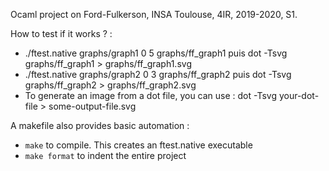 Ocaml project on Ford-Fulkerson, INSA Toulouse, 4IR, 2019-2020, S1. 

How to test if it works ? :
 - ./ftest.native graphs/graph1 0 5 graphs/ff_graph1 puis dot -Tsvg graphs/ff_graph1 > graphs/ff_graph1.svg
 - ./ftest.native graphs/graph2 0 3 graphs/ff_graph2 puis dot -Tsvg graphs/ff_graph2 > graphs/ff_graph2.svg
 - To generate an image from a dot file, you can use : dot -Tsvg your-dot-file > some-output-file.svg


A makefile also provides basic automation :
 - `make` to compile. This creates an ftest.native executable
 - `make format` to indent the entire project

